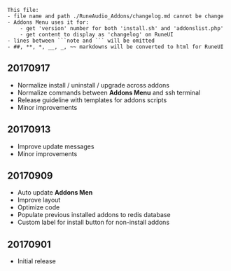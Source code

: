 ```note  
This file: 
- file name and path ./RuneAudio_Addons/changelog.md cannot be change
- Addons Menu uses it for:
    - get 'version' number for both 'install.sh' and 'addonslist.php'
    - get content to display as 'changelog' on RuneUI
- lines between ```note and ``` will be omitted
- ##, **, *, __, _, ~~ markdowns will be converted to html for RuneUI
```
## 20170917
- Normalize install / uninstall / upgrade across addons
- Normalize commands between **Addons Menu** and ssh terminal
- Release guideline with templates for addons scripts
- Minor improvements

## 20170913
- Improve update messages
- Minor improvements

## 20170909
- Auto update **Addons Men**
- Improve layout
- Optimize code
- Populate previous installed addons to redis database
- Custom label for install button for non-install addons

## 20170901
- Initial release
